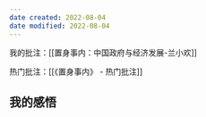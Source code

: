 ```yaml
---
date created: 2022-08-04
date modified: 2022-08-04
---
```


我的批注：[[置身事内：中国政府与经济发展-兰小欢]]

热门批注：[[《置身事内》 - 热门批注]]

## 我的感悟
